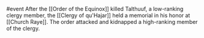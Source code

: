 #event 
After the [[Order of the Equinox]] killed Talthuuf, a low-ranking clergy member, the [[Clergy of qu'Hajar]] held a memorial in his honor at [[Church Raye]]. The order attacked and kidnapped a high-ranking member of the clergy. 